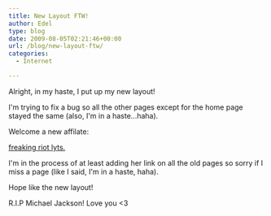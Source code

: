 ```yaml
---
title: New Layout FTW!
author: Edel
type: blog
date: 2009-08-05T02:21:46+00:00
url: /blog/new-layout-ftw/
categories:
  - Internet

---
```

Alright, in my haste, I put up my new layout!
  
I'm trying to fix a bug so all the other pages except for the home page stayed the same (also, I'm in a haste...haha).

Welcome a new affilate:

[freaking riot lyts.][1]

I'm in the process of at least adding her link on all the old pages so sorry if I miss a page (like I said, I'm in a haste, haha).

Hope like the new layout!

R.I.P Michael Jackson! Love you <3




 [1]: http://freakingriot.com/
